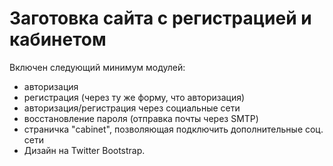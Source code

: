 Заготовка сайта c регистрацией и кабинетом
=================

Включен следующий минимум модулей:

* авторизация
* регистрация (через ту же форму, что авторизация)
* авторизация/регистрация через социальные сети
* восстановление пароля (отправка почты через SMTP)
* страничка "cabinet", позволяющая подключить дополнительные соц. сети
* Дизайн на Twitter Bootstrap.
